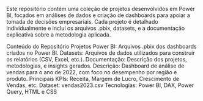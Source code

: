 Este repositório contém uma coleção de projetos desenvolvidos em Power BI, focados em análises de dados e criação de dashboards para apoiar a tomada de decisões empresariais. Cada projeto é detalhado individualmente e inclui os arquivos .pbix, datasets, e a documentação explicativa sobre a metodologia aplicada.

Conteúdo do Repositório
Projetos Power BI: Arquivos .pbix dos dashboards criados no Power BI.
Datasets: Arquivos de dados utilizados para construir os relatórios (CSV, Excel, etc.).
Documentação: Descrição dos projetos, metodologias, e insights gerados.
Descrição: Dashboard de análise de vendas para o ano de 2022, com foco no desempenho por região e produto.
Principais KPIs: Receita, Margem de Lucro, Crescimento de Vendas, etc.
Dataset: vendas2023.csv
Tecnologias: Power BI, DAX, Power Query, HTML e CSS
